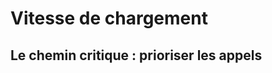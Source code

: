 <!-- .slide: class="transition-bg-blue-1" -->

# Vitesse de chargement

## Le chemin critique : prioriser les appels
